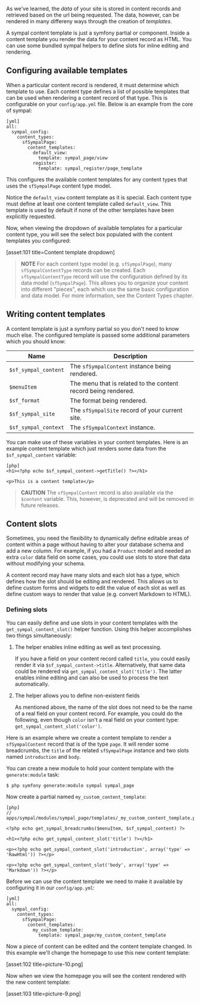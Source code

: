 As we've learned, the _data_ of your site is stored in content records
and retrieved based on the url being requested. The data, however, can
be rendered in many differeny ways through the creation of _templates_.

A sympal content template is just a symfony partial or component. Inside
a content template you render the data for your content record as HTML. You
can use some bundled sympal helpers to define slots for inline editing
and rendering.

## Configuring available templates

When a particular content record is rendered, it must determine which
template to use. Each content type defines a list of possible templates
that can be used when rendering a content record of that type. This is
configurable on your `config/app.yml` file. Below is an example from the
core of sympal:

    [yml]
    all:
      sympal_config:
        content_types:
          sfSympalPage:
            content_templates:
              default_view:
                template: sympal_page/view
              register:
                template: sympal_register/page_template

This configures the available content templates for any content types
that uses the `sfSympalPage` content type model.

Notice the `default_view` content template as it is special. Each content
type must define at least one content template called `default_view`.
This template is used by default if none of the other templates have been
explicitly requested.

Now, when viewing the dropdown of available templates for a particular
content type, you will see the select box populated with the content
templates you configured:

[asset:101 title=Content template dropdown]

>**NOTE**
>For each content type model (e.g. `sfSympalPage`), many `sfSympalContentType`
>records can be created. Each `sfSympalContentType` record will use the
>configuration defined by its data model (`sfSympalPage`). This allows you
>to organize your content into different "pieces", each which use the same
>basic configuration and data model. For more information, see the
>Content Types chapter.


## Writing content templates

A content template is just a symfony partial so you don't need to know
much else. The configured template is passed some additional parameters
which you should know:

| Name     | Description |
| ----------- | ----------------- |
| `$sf_sympal_content` | The `sfSympalContent` instance being rendered. |
| `$menuItem` | The menu that is related to the content record being rendered. |
| `$sf_format` | The format being rendered. |
| `$sf_sympal_site` | The `sfSympalSite` record of your current site. |
| `$sf_sympal_context` | The `sfSympalContext` instance. |

You can make use of these variables in your content templates. Here is
an example content template which just renders some data from the `$sf_sympal_content`
variable:

    [php]
    <h1><?php echo $sf_sympal_content->getTitle() ?></h1>

    <p>This is a content template</p>

>**CAUTION**
>The `sfSympalContent` record is also available via the `$content` variable.
>This, however, is deprecated and will be removed in future releases.

## Content slots

Sometimes, you need the flexibility to  dynamically define editable
areas of content within a page without having to alter your database schema
and add a new column. For example, if you had a `Product` model and needed
an extra `color` data field on some cases, you could use slots to store that
data without modifying your schema.

A content record may have many slots and each slot has a type, which defines
how the slot should be editing and rendered. This allows us to define custom
forms and widgets to edit the value of each slot as well as define custom
ways to render that value (e.g. convert Markdown to HTML).

### Defining slots

You can easily define and use slots in your content templates with the
`get_sympal_content_slot()` helper function. Using this helper accomplishes
two things simultaneously:

  1. The helper enables inline editing as well as text processing.

     If you have a field on your content record called `title`, you could
     easily render it via `$sf_sympal_content->title`. Alternatively, that
     same data could be rendered via `get_sympal_content_slot('title')`.
     The latter enables inline editing and can also be used to process
     the text automatically.

  1. The helper allows you to define non-existent fields

     As mentioned above, the name of the slot does not need to be the name
     of a real field on your content record. For example, you could do
     the following, even though `color` isn't a real field on your
     content type: `get_sympal_content_slot('color')`.

Here is an example where we create a content template to render a
`sfSympalContent` record that is of the type `page`. It will render some
breadcrumbs, the `title` of the related `sfSympalPage` instance and two
slots named `introduction` and `body`.

You can create a new module to hold your content template with the
`generate:module` task:

    $ php symfony generate:module sympal sympal_page

Now create a partial named `my_custom_content_template`:

    [php]
    // apps/sympal/modules/sympal_page/templates/_my_custom_content_template.php

    <?php echo get_sympal_breadcrumbs($menuItem, $sf_sympal_content) ?>

    <h1><?php echo get_sympal_content_slot('title') ?></h1>

    <p><?php echo get_sympal_content_slot('introduction', array('type' => 'RawHtml')) ?></p>

    <p><?php echo get_sympal_content_slot('body', array('type' => 'Markdown')) ?></p>

Before we can use the content template we need to make it available by
configuring it in our `config/app.yml`:

    [yml]
    all:
      sympal_config:
        content_types:
          sfSympalPage:
            content_templates:
              my_custom_template:
                template: sympal_page/my_custom_content_template

Now a piece of content can be edited and the content template changed.
In this example we'll change the homepage to use this new content template:

[asset:102 title=picture-10.png]

Now when we view the homepage you will see the content rendered with
the new content template:

[asset:103 title=picture-9.png]